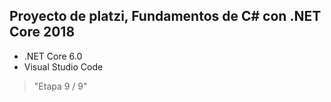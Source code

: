 ## Proyecto de platzi, Fundamentos de C# con .NET Core 2018

* .NET Core 6.0
* Visual Studio Code

>"Etapa 9 / 9"
